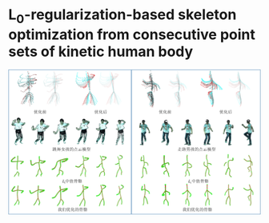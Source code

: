 # L<sub>0</sub>-regularization-based skeleton optimization from consecutive point sets of kinetic human body

![representive image](result/images/representive_image.jpg "representive image")